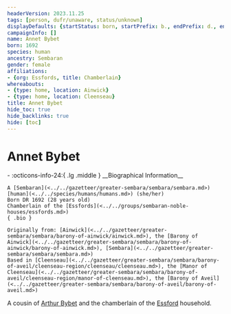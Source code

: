 ```yaml
---
headerVersion: 2023.11.25
tags: [person, dufr/unaware, status/unknown]
displayDefaults: {startStatus: born, startPrefix: b., endPrefix: d., endStatus: died}
campaignInfo: []
name: Annet Bybet
born: 1692
species: human
ancestry: Sembaran
gender: female
affiliations:
- {org: Essfords, title: Chamberlain}
whereabouts:
- {type: home, location: Ainwick}
- {type: home, location: Cleenseau}
title: Annet Bybet
hide_toc: true
hide_backlinks: true
hide: [toc]
---
```

# Annet Bybet
<div class="grid cards ext-narrow-margin ext-one-column" markdown>
- :octicons-info-24:{ .lg .middle } __Biographical Information__

    A [Sembaran](<../../gazetteer/greater-sembara/sembara/sembara.md>) [human](<../../species/humans/humans.md>) (she/her)  
    Born DR 1692 (28 years old)  
    Chamberlain of the [Essfords](<../../groups/sembaran-noble-houses/essfords.md>)  
    { .bio }

    Originally from: [Ainwick](<../../gazetteer/greater-sembara/sembara/barony-of-ainwick/ainwick.md>), the [Barony of Ainwick](<../../gazetteer/greater-sembara/sembara/barony-of-ainwick/barony-of-ainwick.md>), [Sembara](<../../gazetteer/greater-sembara/sembara/sembara.md>)
    Based in [Cleenseau](<../../gazetteer/greater-sembara/sembara/barony-of-aveil/cleenseau-region/cleenseau/cleenseau.md>), the [Manor of Cleenseau](<../../gazetteer/greater-sembara/sembara/barony-of-aveil/cleenseau-region/manor-of-cleenseau.md>), the [Barony of Aveil](<../../gazetteer/greater-sembara/sembara/barony-of-aveil/barony-of-aveil.md>)
</div>


A cousin of [Arthur Bybet](<./arthur-bybet.md>) and the chamberlain of the [Essford](<../../groups/sembaran-noble-houses/essfords.md>) household. 